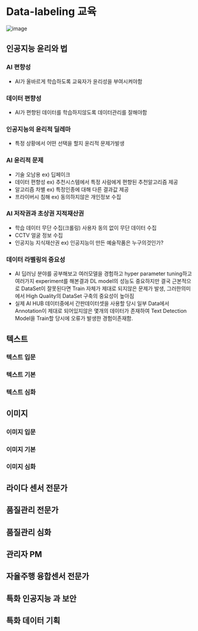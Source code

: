 # Data-labeling 교육
![image](https://user-images.githubusercontent.com/54635552/177774200-b31e9d44-18f2-4b4d-9bc4-a46f2515332c.png)


## 인공지능 윤리와 법
### AI 편향성
- AI가 올바르게 학습하도록 교육자가 윤리성을 부여시켜야함
### 데이터 편향성
- AI가 편향된 데이터를 학습하지않도록 데이터관리를 잘해야함
### 인공지능의 윤리적 딜레마
- 특정 상황에서 어떤 선택을 할지 윤리적 문제가발생
### AI 윤리적 문제
- 기술 오남용 ex) 딥페이크
- 데이터 편향성 ex) 추천시스템에서 특정 사람에게 편향된 추천알고리즘 제공
- 알고리즘 차별 ex) 특정인종에 대해 다른 결과값 제공
- 프라이버시 침해 ex) 동의하지않은 개인정보 수집

### AI 저작권과 초상권 지적재산권
- 학습 데이터 무단 수집(크롤링) 
사용자 동의 없이 무단 데이터 수집
- CCTV 얼굴 정보 수집
- 인공지능 지식재산권 ex) 인공지능이 만든 예술작품은 누구의것인가?

### 데이터 라벨링의 중요성
- AI 딥러닝 분야를 공부해보고 여러모델을 경험하고 hyper parameter tuning하고 여러가지 experiment를 해본결과 DL model의 성능도 중요하지만 결국 근본적으로 DataSet이 잘못된다면 Train 자체가 제대로 되지않은 문제가 발생, 그러한의미에서 High Quality의 DataSet 구축의 중요성이 높아짐
- 실제 AI HUB 데이터중에서 간판데이터셋을 사용할 당시 일부 Data에서 Annotation이 제대로 되어있지않은 몇개의 데이터가 존재하여 Text Detection Model을 Train할 당시에 오류가 발생한 경험이존재함.

## 텍스트

### 텍스트 입문

### 텍스트 기본

### 텍스트 심화

## 이미지

### 이미지 입문

### 이미지 기본

### 이미지 심화


## 라이다 센서 전문가 

## 품질관리 전문가 

## 품질관리 심화

## 관리자 PM

## 자율주행 융합센서 전문가

## 특화 인공지능 과 보안

## 특화 데이터 기획
